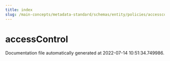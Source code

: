 ```yaml
---
title: index
slug: /main-concepts/metadata-standard/schemas/entity/policies/accesscontrol
---
```


# accessControl

Documentation file automatically generated at 2022-07-14 10:51:34.749986.
